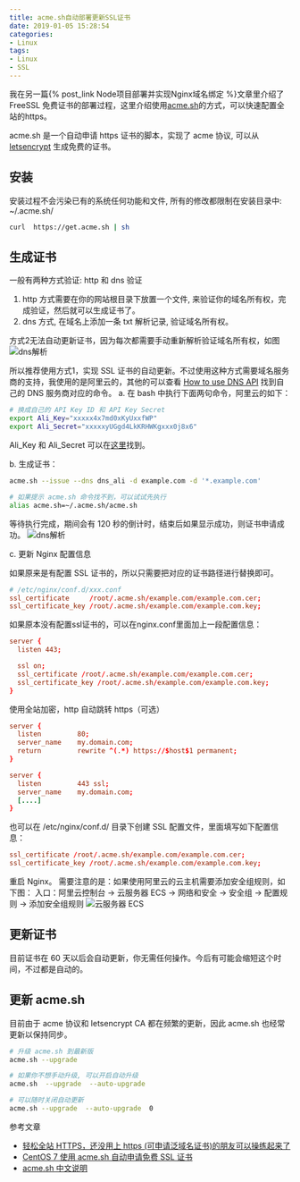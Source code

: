 ```yaml
---
title: acme.sh自动部署更新SSL证书
date: 2019-01-05 15:28:54
categories: 
- Linux
tags:
- Linux
- SSL
---
```


我在另一篇{% post_link Node项目部署并实现Nginx域名绑定 %}文章里介绍了 FreeSSL 免费证书的部署过程，这里介绍使用[acme.sh](https://github.com/Neilpang/acme.sh)的方式，可以快速配置全站的https。
<!-- more -->
acme.sh 是一个自动申请 https 证书的脚本，实现了 acme 协议, 可以从 [letsencrypt](https://letsencrypt.org/) 生成免费的证书。

## 安装

安装过程不会污染已有的系统任何功能和文件, 所有的修改都限制在安装目录中: ~/.acme.sh/

```bash
curl  https://get.acme.sh | sh
```

## 生成证书

一般有两种方式验证: http 和 dns 验证

1. http 方式需要在你的网站根目录下放置一个文件, 来验证你的域名所有权，完成验证，然后就可以生成证书了。
2. dns 方式, 在域名上添加一条 txt 解析记录, 验证域名所有权。

方式2无法自动更新证书，因为每次都需要手动重新解析验证域名所有权，如图
![dns解析](/images/ssl/freessl4.png)

所以推荐使用方式1，实现 SSL 证书的自动更新。不过使用这种方式需要域名服务商的支持，我使用的是阿里云的，其他的可以查看 [How to use DNS API](https://github.com/Neilpang/acme.sh/blob/master/dnsapi/README.md) 找到自己的 DNS 服务商对应的命令。
a. 在 bash 中执行下面两句命令，阿里云的如下：

```bash
# 换成自己的 API Key ID 和 API Key Secret
export Ali_Key="xxxxx4x7md0xKyUxxfWP"
export Ali_Secret="xxxxxyUGgd4LkKRHWKgxxx0j8x6"
```

Ali_Key 和 Ali_Secret 可以在[这里](https://ak-console.aliyun.com/#/accesskey)找到。

b. 生成证书：

```bash
acme.sh --issue --dns dns_ali -d example.com -d '*.example.com'

# 如果提示 acme.sh 命令找不到，可以试试先执行
alias acme.sh=~/.acme.sh/acme.sh
```

等待执行完成，期间会有 120 秒的倒计时，结束后如果显示成功，则证书申请成功。
![dns解析](/images/ssl/acmesh_success.png)

c. 更新 Nginx 配置信息

如果原来是有配置 SSL 证书的，所以只需要把对应的证书路径进行替换即可。

```conf
# /etc/nginx/conf.d/xxx.conf
ssl_certificate     /root/.acme.sh/example.com/example.com.cer;
ssl_certificate_key /root/.acme.sh/example.com/example.com.key;
```

如果原本没有配置ssl证书的，可以在nginx.conf里面加上一段配置信息：

```conf
server {
  listen 443;

  ssl on;
  ssl_certificate /root/.acme.sh/example.com/example.com.cer;
  ssl_certificate_key /root/.acme.sh/example.com/example.com.key;
}
```

使用全站加密，http 自动跳转 https（可选）

```conf
server {
  listen         80;
  server_name    my.domain.com;
  return         rewrite ^(.*) https://$host$1 permanent;
}

server {
  listen         443 ssl;
  server_name    my.domain.com;
  [....]
}
```

也可以在 /etc/nginx/conf.d/ 目录下创建 SSL 配置文件，里面填写如下配置信息：

```conf
ssl_certificate /root/.acme.sh/example.com/example.com.cer;
ssl_certificate_key /root/.acme.sh/example.com/example.com.key;
```

重启 Nginx。
需要注意的是：如果使用阿里云的云主机需要添加安全组规则，如下图：
入口：阿里云控制台 → 云服务器 ECS → 网络和安全 → 安全组 → 配置规则 → 添加安全组规则
![云服务器 ECS](/images/aliyun/443.png)

## 更新证书

目前证书在 60 天以后会自动更新，你无需任何操作。今后有可能会缩短这个时间，不过都是自动的。

## 更新 acme.sh

目前由于 acme 协议和 letsencrypt CA 都在频繁的更新，因此 acme.sh 也经常更新以保持同步。

```bash
# 升级 acme.sh 到最新版
acme.sh --upgrade

# 如果你不想手动升级, 可以开启自动升级
acme.sh  --upgrade  --auto-upgrade

# 可以随时关闭自动更新
acme.sh --upgrade  --auto-upgrade  0
```

参考文章

- [轻松全站 HTTPS，还没用上 https (可申请泛域名证书)的朋友可以操练起来了](https://cnodejs.org/topic/5be29f7c21d75b74609f4fbf)
- [CentOS 7 使用 acme.sh 自动申请免费 SSL 证书](https://blog.imzhengfei.com/centos-7-shi-yong-acme-sh-zi-dong-shen-qing-mian-fei-ssl-zheng-shu/)
- [acme.sh 中文说明](https://github.com/Neilpang/acme.sh/wiki/%E8%AF%B4%E6%98%8E)